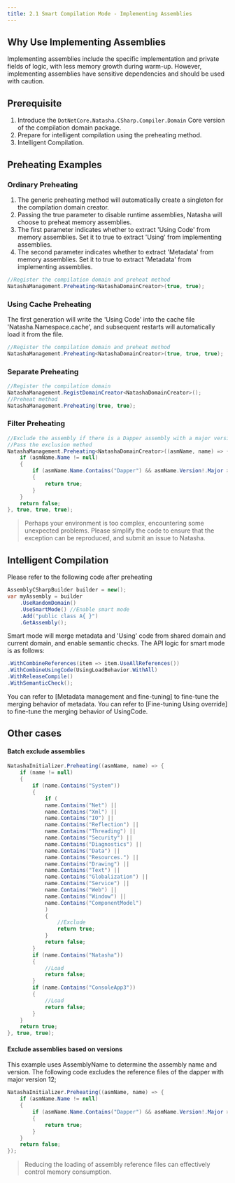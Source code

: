 ```yaml
---
title: 2.1 Smart Compilation Mode - Implementing Assemblies
---
```


## Why Use Implementing Assemblies

Implementing assemblies include the specific implementation and private fields of logic, with less memory growth during warm-up. However, implementing assemblies have sensitive dependencies and should be used with caution.

## Prerequisite

1. Introduce the `DotNetCore.Natasha.CSharp.Compiler.Domain` Core version of the compilation domain package.
2. Prepare for intelligent compilation using the preheating method.
3. Intelligent Compilation.

## Preheating Examples

### Ordinary Preheating

1. The generic preheating method will automatically create a singleton for the compilation domain creator.
2. Passing the true parameter to disable runtime assemblies, Natasha will choose to preheat memory assemblies.
3. The first parameter indicates whether to extract 'Using Code' from memory assemblies. Set it to true to extract 'Using' from implementing assemblies.
4. The second parameter indicates whether to extract 'Metadata' from memory assemblies. Set it to true to extract 'Metadata' from implementing assemblies.

```cs
//Register the compilation domain and preheat method
NatashaManagement.Preheating<NatashaDomainCreator>(true, true);
```

### Using Cache Preheating

The first generation will write the 'Using Code' into the cache file 'Natasha.Namespace.cache', and subsequent restarts will automatically load it from the file.

```cs
//Register the compilation domain and preheat method
NatashaManagement.Preheating<NatashaDomainCreator>(true, true, true);
```

### Separate Preheating

```cs
//Register the compilation domain
NatashaManagement.RegistDomainCreator<NatashaDomainCreator>();
//Preheat method
NatashaManagement.Preheating(true, true);
```

### Filter Preheating

```cs
//Exclude the assembly if there is a Dapper assembly with a major version greater than 12.
//Pass the exclusion method
NatashaManagement.Preheating<NatashaDomainCreator>((asmName, name) => {
    if (asmName.Name != null)
    {
        if (asmName.Name.Contains("Dapper") && asmName.Version!.Major > 12)
        {
            return true;
        }
    }
    return false;
}, true, true, true);
```

> Perhaps your environment is too complex, encountering some unexpected problems. Please simplify the code to ensure that the exception can be reproduced, and submit an issue to Natasha.

## Intelligent Compilation

Please refer to the following code after preheating

```cs
AssemblyCSharpBuilder builder = new();
var myAssembly = builder
    .UseRandomDomain()
    .UseSmartMode() //Enable smart mode
    .Add("public class A{ }")
    .GetAssembly();
```

Smart mode will merge metadata and 'Using' code from shared domain and current domain, and enable semantic checks.
The API logic for smart mode is as follows:

```cs
.WithCombineReferences(item => item.UseAllReferences())
.WithCombineUsingCode(UsingLoadBehavior.WithAll)
.WithReleaseCompile()
.WithSemanticCheck();
```

You can refer to [Metadata management and fine-tuning] to fine-tune the merging behavior of metadata.
You can refer to [Fine-tuning Using override] to fine-tune the merging behavior of UsingCode.

## Other cases

#### Batch exclude assemblies

```cs
NatashaInitializer.Preheating((asmName, name) => {
    if (name != null)
    {
        if (name.Contains("System"))
        {
            if (
            name.Contains("Net") ||
            name.Contains("Xml") ||
            name.Contains("IO") ||
            name.Contains("Reflection") ||
            name.Contains("Threading") ||
            name.Contains("Security") ||
            name.Contains("Diagnostics") ||
            name.Contains("Data") ||
            name.Contains("Resources.") ||
            name.Contains("Drawing") ||
            name.Contains("Text") ||
            name.Contains("Globalization") ||
            name.Contains("Service") ||
            name.Contains("Web") ||
            name.Contains("Window") ||
            name.Contains("ComponentModel")
            )
            {
                //Exclude
                return true;
            }
            return false;
        }
        if (name.Contains("Natasha"))
        {
            //Load
            return false;
        }
        if (name.Contains("ConsoleApp3"))
        {
            //Load
            return false;
        }
    }
    return true;
}, true, true);
```

#### Exclude assemblies based on versions

This example uses AssemblyName to determine the assembly name and version. The following code excludes the reference files of the dapper with major version 12;

```cs
NatashaInitializer.Preheating((asmName, name) => {
    if (asmName.Name != null)
    {
        if (asmName.Name.Contains("Dapper") && asmName.Version!.Major > 12)
        {
            return true;
        }
    }
    return false;
});
```

> Reducing the loading of assembly reference files can effectively control memory consumption.
